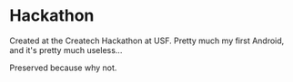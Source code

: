 Hackathon
=========

Created at the Createch Hackathon at USF. Pretty much my first Android, and it's pretty much useless... 

Preserved because why not.
